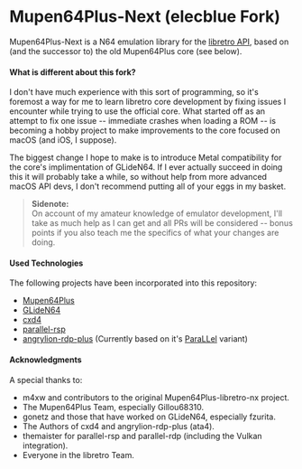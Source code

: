 # Mupen64Plus-Next (elecblue Fork)

Mupen64Plus-Next is a N64 emulation library for the [libretro API](http://www.libretro.com/), based on (and the successor to) the old Mupen64Plus core (see below).

#### What is different about this fork?

I don't have much experience with this sort of programming, so it's foremost a way for me to learn libretro core development by fixing issues I encounter while trying to use the official core. What started off as an attempt to fix one issue -- immediate crashes when loading a ROM -- is becoming a hobby project to make improvements to the core focused on macOS (and iOS, I suppose).

The biggest change I hope to make is to introduce Metal compatibility for the core's implimentation of GLideN64. If I ever actually succeed in doing this it will probably take a while, so without help from more advanced macOS API devs, I don't recommend putting all of your eggs in my basket. 

> **Sidenote:**  
On account of my amateur knowledge of emulator development, I'll take as much help as I can get and all PRs will be considered -- bonus points if you also teach me the specifics of what your changes are doing. 

#### Used Technologies

The following projects have been incorporated into this repository:

- [Mupen64Plus](https://github.com/mupen64plus/mupen64plus-core)
- [GLideN64](https://github.com/gonetz/GLideN64)
- [cxd4](https://github.com/cxd4/rsp)
- [parallel-rsp](https://github.com/Themaister/parallel-rsp)
- [angrylion-rdp-plus](https://github.com/ata4/angrylion-rdp-plus) (Currently based on it's [ParaLLel](https://github.com/libretro/parallel-n64/) variant)

#### Acknowledgments

A special thanks to:

- m4xw and contributors to the original Mupen64Plus-libretro-nx project.
- The Mupen64Plus Team, especially Gillou68310.
- gonetz and those that have worked on GLideN64, especially fzurita.
- The Authors of cxd4 and angrylion-rdp-plus (ata4).
- themaister for parallel-rsp and parallel-rdp (including the Vulkan integration).
- Everyone in the libretro Team.
